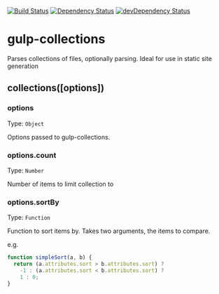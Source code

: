 [![Build Status](https://travis-ci.org/SomeoddpilotInc/gulp-collections.svg?branch=master)](https://travis-ci.org/SomeoddpilotInc/gulp-collections)
[![Dependency Status](https://david-dm.org/SomeoddpilotInc/gulp-collections.svg)](https://david-dm.org/SomeoddpilotInc/gulp-collections)
[![devDependency Status](https://david-dm.org/SomeoddpilotInc/gulp-collections/dev-status.svg)](https://david-dm.org/SomeoddpilotInc/gulp-collections#info=devDependencies)

# gulp-collections
Parses collections of files, optionally parsing. Ideal for use in static site generation

collections([options])
----------

### options

Type: `Object`

Options passed to gulp-collections.

### options.count

Type: `Number`

Number of items to limit collection to

### options.sortBy

Type: `Function`

Function to sort items by. Takes two arguments, the items to compare.

e.g.
```Javascript
function simpleSort(a, b) {
  return (a.attributes.sort > b.attributes.sort) ?
    -1 : (a.attributes.sort < b.attributes.sort) ?
    1 : 0;
}
```
